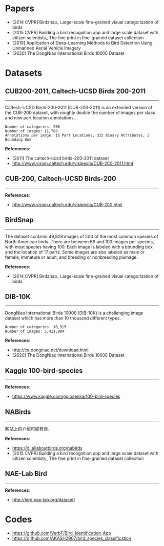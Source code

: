# Papers
- [2014 CVPR] Birdsnap_ Large-scale fine-grained visual categorization of birds
- [2015 CVPR] Building a bird recognition app and large scale dataset with citizen scientists_ The fine print in fine-grained dataset collection
- [2019] Application of Deep-Learning Methods to Bird Detection Using Unmanned Aerial Vehicle Imagery
- [2020] The DongNiao International Birds 10000 Dataset


# Datasets

## CUB200-2011, Caltech-UCSD Birds 200-2011
---
Caltech-UCSD Birds-200-2011 (CUB-200-2011) is an extended version of the CUB-200 dataset, with roughly double the number of images per class and new part location annotations. 

    Number of categories: 200
    Number of images: 11,788
    Annotations per image: 15 Part Locations, 312 Binary Attributes, 1 Bounding Box

**References**:
- [2011] The caltech-ucsd birds-200-2011 dataset
- http://www.vision.caltech.edu/visipedia/CUB-200-2011.html


## CUB-200, Caltech-UCSD Birds-200
---
**References**:
- http://www.vision.caltech.edu/visipedia/CUB-200.html


## BirdSnap
---
The dataset contains 49,829 images of 500 of the most common species of North American birds. There are between 69 and 100 images per species, with most species having 100. Each image is labeled with a bounding box and the location of 17 parts. Some images are also labeled as male or female, immature or adult, and breeding or nonbreeding plumage.

**References**:
- [2014 CVPR] Birdsnap_ Large-scale fine-grained visual categorization of birds


## DIB-10K
---
DongNiao International Birds 10000 (DIB-10K) is a challenging image dataset which has more than 10 thousand different types.

    Number of categories: 10,915
    Number of images: 3,411,804

**References**:
- http://ca.dongniao.net/download.html
- [2020] The DongNiao International Birds 10000 Dataset
  

## Kaggle 100-bird-species
---
**References**:
- https://www.kaggle.com/gpiosenka/100-bird-species


## NABirds
---
网站上的介绍可能有误.

**References**:
- https://dl.allaboutbirds.org/nabirds
- [2015 CVPR] Building a bird recognition app and large scale dataset with citizen scientists_ The fine print in fine-grained dataset collection


## NAE-Lab Bird
---
**References**:
- http://bird.nae-lab.org/dataset/


# Codes
- https://github.com/VerbF/Bird_Identification_App
- https://github.com/AKASH2907/bird_species_classification

